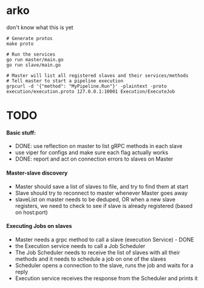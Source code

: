 # arko

don't know what this is yet

```
# Generate protos
make proto

# Run the services
go run master/main.go
go run slave/main.go

# Master will list all registered slaves and their services/methods
# Tell master to start a pipeline execution
grpcurl -d '{"method": "MyPipeline.Run"}' -plaintext -proto execution/execution.proto 127.0.0.1:10001 Execution/ExecuteJob
```

TODO
=====

#### Basic stuff:
* DONE: use reflection on master to list gRPC methods in each slave
* use viper for configs and make sure each flag actually works
* DONE: report and act on connection errors to slaves on Master

#### Master-slave discovery
* Master should save a list of slaves to file, and try to find them at start
* Slave should try to reconnect to master whenever Master goes away
* slaveList on master needs to be deduped, OR when a new slave registers, we need to check to see if slave is already registered (based on host:port)

#### Executing Jobs on slaves
* Master needs a grpc method to call a slave (execution Service) - DONE
* the Execution service needs to call a Job Scheduler
* The Job Scheduler needs to receive the list of slaves with all their methods and it needs to schedule a job on one of the slaves
* Scheduler opens a connection to the slave, runs the job and waits for a reply
* Execution service receives the response from the Scheduler and prints it